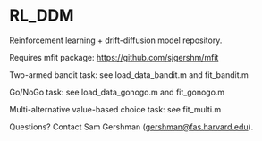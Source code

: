 RL_DDM
====

Reinforcement learning + drift-diffusion model repository.

Requires mfit package: https://github.com/sjgershm/mfit

Two-armed bandit task: see load_data_bandit.m and fit_bandit.m

Go/NoGo task: see load_data_gonogo.m and  fit_gonogo.m

Multi-alternative value-based choice task: see fit_multi.m

Questions? Contact Sam Gershman (gershman@fas.harvard.edu).